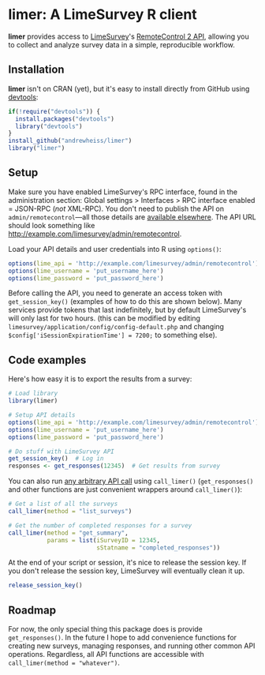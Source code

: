 # limer: A LimeSurvey R client

**limer** provides access to [LimeSurvey](https://www.limesurvey.org)'s [RemoteControl 2 API](https://manual.limesurvey.org/RemoteControl_2_API), allowing you to collect and analyze survey data in a simple, reproducible workflow.


## Installation

**limer** isn't on CRAN (yet), but it's easy to install directly from GitHub using [devtools](http://cran.r-project.org/web/packages/devtools/index.html):

```R
if(!require("devtools")) {
  install.packages("devtools")
  library("devtools")
}
install_github("andrewheiss/limer")
library("limer")
```


## Setup

Make sure you have enabled LimeSurvey's RPC interface, found in the administration section: Global settings > Interfaces > RPC interface enabled = JSON-RPC (*not* XML-RPC). You don't need to publish the API on `admin/remotecontrol`—all those details are [available elsewhere](http://api.limesurvey.org/classes/remotecontrol_handle.html). The API URL should look something like http://example.com/limesurvey/admin/remotecontrol.

Load your API details and user credentials into R using `options()`:

```R
options(lime_api = 'http://example.com/limesurvey/admin/remotecontrol')
options(lime_username = 'put_username_here')
options(lime_password = 'put_password_here')
```

Before calling the API, you need to generate an access token with `get_session_key()` (examples of how to do this are shown below). Many services provide tokens that last indefinitely, but by default LimeSurvey's will only last for two hours. (this can be modified by editing `limesurvey/application/config/config-default.php` and changing `$config['iSessionExpirationTime'] = 7200;` to something else). 


## Code examples

Here's how easy it is to export the results from a survey:

```R
# Load library
library(limer)

# Setup API details
options(lime_api = 'http://example.com/limesurvey/admin/remotecontrol')
options(lime_username = 'put_username_here')
options(lime_password = 'put_password_here')

# Do stuff with LimeSurvey API
get_session_key()  # Log in
responses <- get_responses(12345)  # Get results from survey
```

You can also run [any arbitrary API call](https://manual.limesurvey.org/RemoteControl_2_API) using `call_limer()` (`get_responses()` and other functions are just convenient wrappers around `call_limer()`):

```R
# Get a list of all the surveys
call_limer(method = "list_surveys")

# Get the number of completed responses for a survey
call_limer(method = "get_summary", 
           params = list(iSurveyID = 12345,
                         sStatname = "completed_responses"))
```

At the end of your script or session, it's nice to release the session key. If you don't release the session key, LimeSurvey will eventually clean it up.

```R
release_session_key()
```


## Roadmap

For now, the only special thing this package does is provide `get_responses()`. In the future I hope to add convenience functions for creating new surveys, managing responses, and running other common API operations. Regardless, all API functions are accessible with `call_limer(method = "whatever")`.

